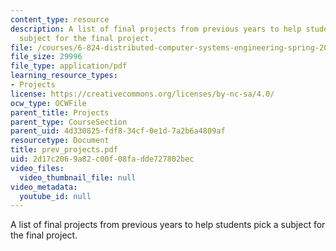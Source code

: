 ```yaml
---
content_type: resource
description: A list of final projects from previous years to help students pick a
  subject for the final project.
file: /courses/6-824-distributed-computer-systems-engineering-spring-2006/2d17c2069a82c00f08fadde727802bec_prev_projects.pdf
file_size: 29996
file_type: application/pdf
learning_resource_types:
- Projects
license: https://creativecommons.org/licenses/by-nc-sa/4.0/
ocw_type: OCWFile
parent_title: Projects
parent_type: CourseSection
parent_uid: 4d330825-fdf8-34cf-0e1d-7a2b6a4809af
resourcetype: Document
title: prev_projects.pdf
uid: 2d17c206-9a82-c00f-08fa-dde727802bec
video_files:
  video_thumbnail_file: null
video_metadata:
  youtube_id: null
---
```

A list of final projects from previous years to help students pick a subject for the final project.